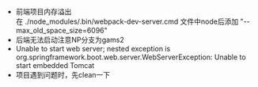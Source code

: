 - 前端项目内存溢出 </br>
在 ./node_modules/.bin/webpack-dev-server.cmd 文件中node后添加 "--max_old_space_size=6096"
- 后端无法启动注意NP分支为gams2
- Unable to start web server; nested exception is org.springframework.boot.web.server.WebServerException: Unable to start embedded Tomcat
- 项目遇到问题时，先clean一下
